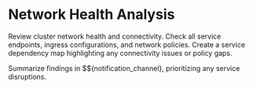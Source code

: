 # Network Health Analysis

Review cluster network health and connectivity. Check all service endpoints, ingress configurations, and network policies. Create a service dependency map highlighting any connectivity issues or policy gaps.

Summarize findings in $${notification_channel}, prioritizing any service disruptions.